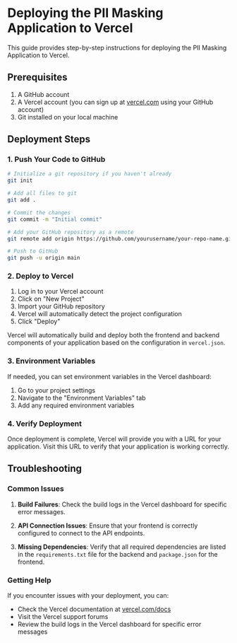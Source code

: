 # Deploying the PII Masking Application to Vercel

This guide provides step-by-step instructions for deploying the PII Masking Application to Vercel.

## Prerequisites

1. A GitHub account
2. A Vercel account (you can sign up at [vercel.com](https://vercel.com) using your GitHub account)
3. Git installed on your local machine

## Deployment Steps

### 1. Push Your Code to GitHub

```bash
# Initialize a git repository if you haven't already
git init

# Add all files to git
git add .

# Commit the changes
git commit -m "Initial commit"

# Add your GitHub repository as a remote
git remote add origin https://github.com/yourusername/your-repo-name.git

# Push to GitHub
git push -u origin main
```

### 2. Deploy to Vercel

1. Log in to your Vercel account
2. Click on "New Project"
3. Import your GitHub repository
4. Vercel will automatically detect the project configuration
5. Click "Deploy"

Vercel will automatically build and deploy both the frontend and backend components of your application based on the configuration in `vercel.json`.

### 3. Environment Variables

If needed, you can set environment variables in the Vercel dashboard:

1. Go to your project settings
2. Navigate to the "Environment Variables" tab
3. Add any required environment variables

### 4. Verify Deployment

Once deployment is complete, Vercel will provide you with a URL for your application. Visit this URL to verify that your application is working correctly.

## Troubleshooting

### Common Issues

1. **Build Failures**: Check the build logs in the Vercel dashboard for specific error messages.

2. **API Connection Issues**: Ensure that your frontend is correctly configured to connect to the API endpoints.

3. **Missing Dependencies**: Verify that all required dependencies are listed in the `requirements.txt` file for the backend and `package.json` for the frontend.

### Getting Help

If you encounter issues with your deployment, you can:

- Check the Vercel documentation at [vercel.com/docs](https://vercel.com/docs)
- Visit the Vercel support forums
- Review the build logs in the Vercel dashboard for specific error messages